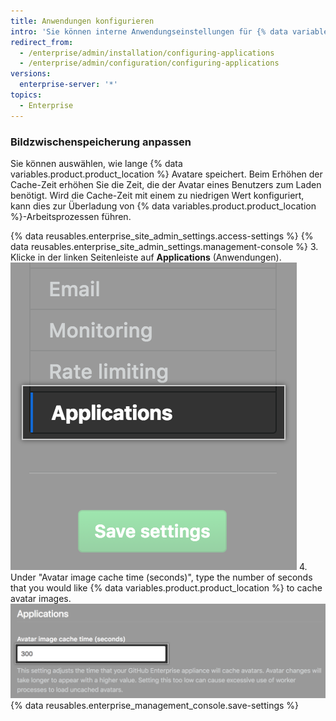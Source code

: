 ```yaml
---
title: Anwendungen konfigurieren
intro: 'Sie können interne Anwendungseinstellungen für {% data variables.product.product_location %} konfigurieren.'
redirect_from:
  - /enterprise/admin/installation/configuring-applications
  - /enterprise/admin/configuration/configuring-applications
versions:
  enterprise-server: '*'
topics:
  - Enterprise
---
```


### Bildzwischenspeicherung anpassen

Sie können auswählen, wie lange {% data variables.product.product_location %} Avatare speichert. Beim Erhöhen der Cache-Zeit erhöhen Sie die Zeit, die der Avatar eines Benutzers zum Laden benötigt. Wird die Cache-Zeit mit einem zu niedrigen Wert konfiguriert, kann dies zur Überladung von {% data variables.product.product_location %}-Arbeitsprozessen führen.

{% data reusables.enterprise_site_admin_settings.access-settings %}
{% data reusables.enterprise_site_admin_settings.management-console %}
3. Klicke in der linken Seitenleiste auf **Applications** (Anwendungen). ![Registerkarte „Applications“ (Anwendungen) auf der Seitenleiste mit den Einstellungen](/assets/images/enterprise/management-console/sidebar-applications.png)
4. Under "Avatar image cache time (seconds)", type the number of seconds that you would like
{% data variables.product.product_location %} to cache avatar images.
![Formularfeld für die Zwischenspeicherung von Avatarbildern](/assets/images/enterprise/management-console/add-image-caching-value-field.png)
{% data reusables.enterprise_management_console.save-settings %}
